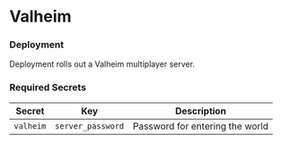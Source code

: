 # Valheim

### Deployment
Deployment rolls out a Valheim multiplayer server.

### Required Secrets
| Secret | Key | Description |
|------------------------|-----------------------|---------------------|
| ```valheim``` | ```server_password``` | Password for entering the world |
